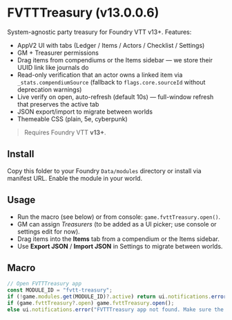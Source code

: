 # FVTTTreasury (v13.0.0.6)

System-agnostic party treasury for Foundry VTT v13+. Features:

- AppV2 UI with tabs (Ledger / Items / Actors / Checklist / Settings)
- GM + Treasurer permissions
- Drag items from compendiums or the Items sidebar — we store their UUID link like journals do
- Read-only verification that an actor owns a linked item via `_stats.compendiumSource` (fallback to `flags.core.sourceId` without deprecation warnings)
- Live verify on open, auto-refresh (default 10s) — full-window refresh that preserves the active tab
- JSON export/import to migrate between worlds
- Themeable CSS (plain, 5e, cyberpunk)

> Requires Foundry VTT **v13+**.

## Install

Copy this folder to your Foundry `Data/modules` directory or install via manifest URL. Enable the module in your world.

## Usage

- Run the macro (see below) or from console: `game.fvttTreasury.open()`.
- GM can assign *Treasurers* (to be added as a UI picker; use console or settings edit for now).
- Drag items into the **Items** tab from a compendium or the Items sidebar.
- Use **Export JSON** / **Import JSON** in Settings to migrate between worlds.

## Macro

```js
// Open FVTTTreasury app
const MODULE_ID = "fvtt-treasury";
if (!game.modules.get(MODULE_ID)?.active) return ui.notifications.error("FVTTTreasury is not enabled.");
if (game.fvttTreasury?.open) game.fvttTreasury.open();
else ui.notifications.error("FVTTTreasury app not found. Make sure the module is up to date.");
